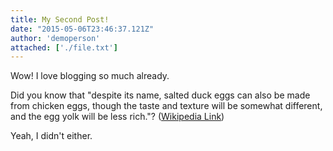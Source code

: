 ```yaml
---
title: My Second Post!
date: "2015-05-06T23:46:37.121Z"
author: 'demoperson'
attached: ['./file.txt']
---
```


Wow! I love blogging so much already.

Did you know that "despite its name, salted duck eggs can also be made from
chicken eggs, though the taste and texture will be somewhat different, and the
egg yolk will be less rich."?
([Wikipedia Link](http://en.wikipedia.org/wiki/Salted_duck_egg))

Yeah, I didn't either.
